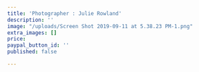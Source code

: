 ```yaml
---
title: 'Photographer : Julie Rowland'
description: ''
image: "/uploads/Screen Shot 2019-09-11 at 5.38.23 PM-1.png"
extra_images: []
price: 
paypal_button_id: ''
published: false

---
```

